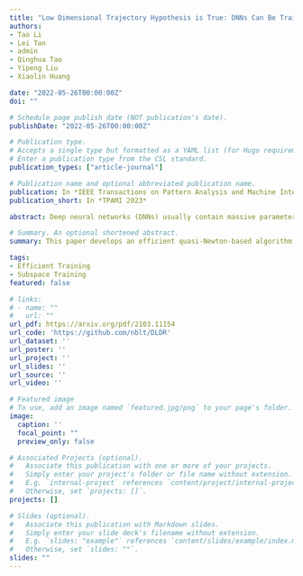 ```yaml
---
title: "Low Dimensional Trajectory Hypothesis is True: DNNs Can Be Trained in Tiny Subspaces"
authors:
- Tao Li
- Lei Tan
- admin
- Qinghua Tao
- Yipeng Liu
- Xiaolin Huang

date: "2022-05-26T00:00:00Z"
doi: ""

# Schedule page publish date (NOT publication's date).
publishDate: "2022-05-26T00:00:00Z"

# Publication type.
# Accepts a single type but formatted as a YAML list (for Hugo requirements).
# Enter a publication type from the CSL standard.
publication_types: ["article-journal"]

# Publication name and optional abbreviated publication name.
publication: In *IEEE Transactions on Pattern Analysis and Machine Intelligence, 45*(3)
publication_short: In *TPAMI 2023*

abstract: Deep neural networks (DNNs) usually contain massive parameters, but there is redundancy such that it is guessed that they could be trained in low-dimensional subspaces. In this paper, we propose a Dynamic Linear Dimensionality Reduction (DLDR) based on the low-dimensional properties of the training trajectory. The reduction method is efficient, supported by comprehensive experiments optimizing DNNs in 40-dimensional spaces can achieve comparable performance as regular training over thousands or even millions of parameters. Since there are only a few variables to optimize, we develop an efficient quasi-Newton-based algorithm, obtain robustness to label noise, and improve the performance of well-trained models, which are three follow-up experiments that can show the advantages of finding such low-dimensional subspaces.

# Summary. An optional shortened abstract.
summary: This paper develops an efficient quasi-Newton-based algorithm, obtains robustness to label noise, and improves the performance of well-trained models, which are three follow-up experiments that can show the advantages of finding such low-dimensional subspaces.

tags:
- Efficient Training
- Subspace Training
featured: false

# links:
# - name: ""
#   url: ""
url_pdf: https://arxiv.org/pdf/2103.11154
url_code: 'https://github.com/nblt/DLDR'
url_dataset: ''
url_poster: ''
url_project: ''
url_slides: ''
url_source: ''
url_video: ''

# Featured image
# To use, add an image named `featured.jpg/png` to your page's folder. 
image:
  caption: ''
  focal_point: ""
  preview_only: false

# Associated Projects (optional).
#   Associate this publication with one or more of your projects.
#   Simply enter your project's folder or file name without extension.
#   E.g. `internal-project` references `content/project/internal-project/index.md`.
#   Otherwise, set `projects: []`.
projects: []

# Slides (optional).
#   Associate this publication with Markdown slides.
#   Simply enter your slide deck's filename without extension.
#   E.g. `slides: "example"` references `content/slides/example/index.md`.
#   Otherwise, set `slides: ""`.
slides: ""
---
```


